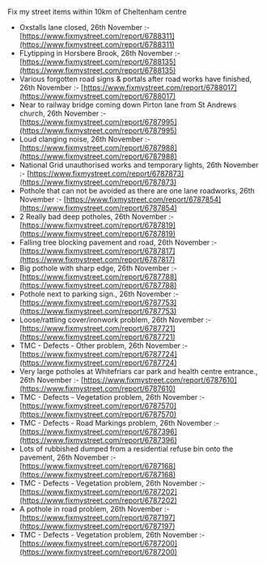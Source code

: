 Fix my street items within 10km of Cheltenham centre

<!-- fix_marker starts -->

- Oxstalls lane closed, 26th November :- [https://www.fixmystreet.com/report/6788311](https://www.fixmystreet.com/report/6788311)
- FLytipping in Horsbere Brook, 26th November :- [https://www.fixmystreet.com/report/6788135](https://www.fixmystreet.com/report/6788135)
- Various forgotten road signs & portals after road works have finished, 26th November :- [https://www.fixmystreet.com/report/6788017](https://www.fixmystreet.com/report/6788017)
- Near to railway bridge coming down Pirton lane from St Andrews church, 26th November :- [https://www.fixmystreet.com/report/6787995](https://www.fixmystreet.com/report/6787995)
- Loud clanging noise, 26th November :- [https://www.fixmystreet.com/report/6787988](https://www.fixmystreet.com/report/6787988)
- National Grid unauthorised works and temporary lights, 26th November :- [https://www.fixmystreet.com/report/6787873](https://www.fixmystreet.com/report/6787873)
- Pothole that can not be avoided as there are one lane roadworks, 26th November :- [https://www.fixmystreet.com/report/6787854](https://www.fixmystreet.com/report/6787854)
- 2 Really bad deep potholes, 26th November :- [https://www.fixmystreet.com/report/6787819](https://www.fixmystreet.com/report/6787819)
- Falling tree blocking pavement and road, 26th November :- [https://www.fixmystreet.com/report/6787817](https://www.fixmystreet.com/report/6787817)
- Big pothole with sharp edge, 26th November :- [https://www.fixmystreet.com/report/6787788](https://www.fixmystreet.com/report/6787788)
- Pothole next to parking sign., 26th November :- [https://www.fixmystreet.com/report/6787753](https://www.fixmystreet.com/report/6787753)
- Loose/rattling cover/ironwork problem, 26th November :- [https://www.fixmystreet.com/report/6787721](https://www.fixmystreet.com/report/6787721)
- TMC - Defects - Other problem, 26th November :- [https://www.fixmystreet.com/report/6787724](https://www.fixmystreet.com/report/6787724)
- Very large potholes at Whitefriars car park and health centre entrance., 26th November :- [https://www.fixmystreet.com/report/6787610](https://www.fixmystreet.com/report/6787610)
- TMC - Defects - Vegetation problem, 26th November :- [https://www.fixmystreet.com/report/6787570](https://www.fixmystreet.com/report/6787570)
- TMC - Defects - Road Markings problem, 26th November :- [https://www.fixmystreet.com/report/6787396](https://www.fixmystreet.com/report/6787396)
- Lots of rubbished dumped from a residential refuse bin onto the pavement, 26th November :- [https://www.fixmystreet.com/report/6787168](https://www.fixmystreet.com/report/6787168)
- TMC - Defects - Vegetation problem, 26th November :- [https://www.fixmystreet.com/report/6787202](https://www.fixmystreet.com/report/6787202)
- A pothole in road problem, 26th November :- [https://www.fixmystreet.com/report/6787197](https://www.fixmystreet.com/report/6787197)
- TMC - Defects - Vegetation problem, 26th November :- [https://www.fixmystreet.com/report/6787200](https://www.fixmystreet.com/report/6787200)

<!-- fix_marker ends -->